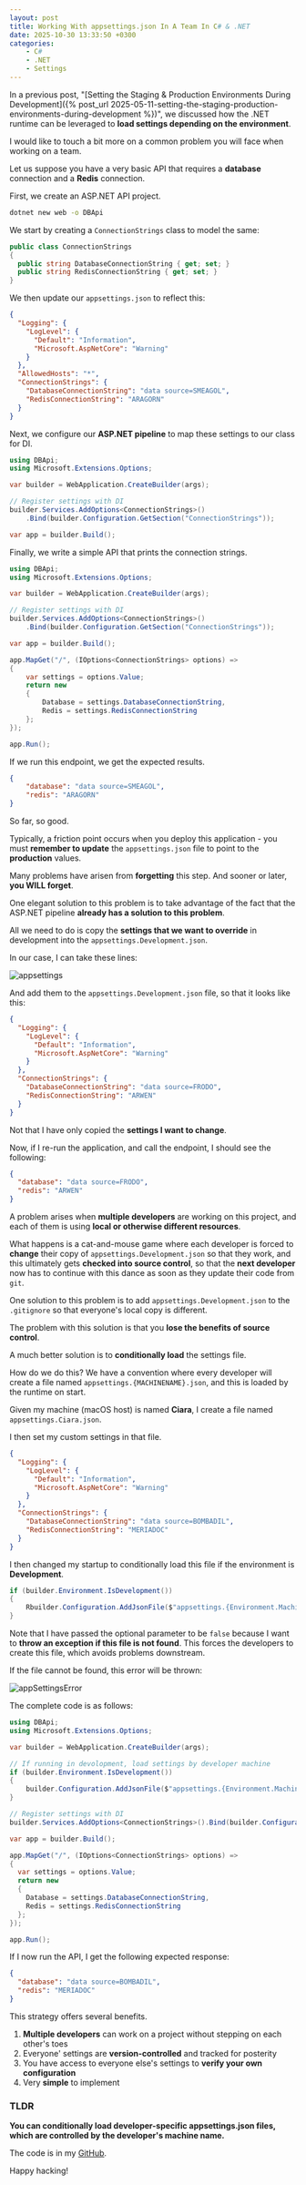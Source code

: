 ```yaml
---
layout: post
title: Working With appsettings.json In A Team In C# & .NET
date: 2025-10-30 13:33:50 +0300
categories:
    - C#
    - .NET
    - Settings
---
```


In a previous post, "[Setting the Staging & Production Environments During Development]({% post_url 2025-05-11-setting-the-staging-production-environments-during-development %})", we discussed how the .NET runtime can be leveraged to **load settings depending on the environment**.

I would like to touch a bit more on a common problem you will face when working on a team.

Let us suppose you have a very basic API that requires a **database** connection and a **Redis** connection.

First, we create an ASP.NET API project.

```bash
dotnet new web -o DBApi
```

We start by creating a `ConnectionStrings` class to model the same:

```c#
public class ConnectionStrings
{
  public string DatabaseConnectionString { get; set; }
  public string RedisConnectionString { get; set; }
}
```

We then update our `appsettings.json` to reflect this:

```json
{
  "Logging": {
    "LogLevel": {
      "Default": "Information",
      "Microsoft.AspNetCore": "Warning"
    }
  },
  "AllowedHosts": "*",
  "ConnectionStrings": {
    "DatabaseConnectionString": "data source=SMEAGOL",
    "RedisConnectionString": "ARAGORN"
  }
}
```

Next, we configure our **ASP.NET pipeline** to map these settings to our class for DI.

```c#
using DBApi;
using Microsoft.Extensions.Options;

var builder = WebApplication.CreateBuilder(args);

// Register settings with DI
builder.Services.AddOptions<ConnectionStrings>()
    .Bind(builder.Configuration.GetSection("ConnectionStrings"));

var app = builder.Build();


```

Finally, we write a simple API that prints the connection strings.

```c#
using DBApi;
using Microsoft.Extensions.Options;

var builder = WebApplication.CreateBuilder(args);

// Register settings with DI
builder.Services.AddOptions<ConnectionStrings>()
    .Bind(builder.Configuration.GetSection("ConnectionStrings"));

var app = builder.Build();

app.MapGet("/", (IOptions<ConnectionStrings> options) =>
{
    var settings = options.Value;
    return new
    {
        Database = settings.DatabaseConnectionString,
        Redis = settings.RedisConnectionString
    };
});

app.Run();
```

If we run this endpoint, we get the expected results.

```json
{
	"database": "data source=SMEAGOL",
	"redis": "ARAGORN"
}
```

So far, so good.

Typically, a friction point occurs when you deploy this application - you must **remember to update** the `appsettings.json` file to point to the **production** values.

Many problems have arisen from **forgetting** this step. And sooner or later, **you WILL forget**.

One elegant solution to this problem is to take advantage of the fact that the ASP.NET pipeline **already has a solution to this problem**.

All we need to do is copy the **settings that we want to override** in development into the `appsettings.Development.json`.

In our case, I can take these lines:

![appsettings](../images/2025/10/appsettings.png)

And add them to the `appsettings.Development.json` file, so that it looks like this:

```json
{
  "Logging": {
    "LogLevel": {
      "Default": "Information",
      "Microsoft.AspNetCore": "Warning"
    }
  },
  "ConnectionStrings": {
    "DatabaseConnectionString": "data source=FRODO",
    "RedisConnectionString": "ARWEN"
  }
}
```

Not that I have only copied the **settings I want to change**.

Now, if I re-run the application, and call the endpoint, I should see the following:

```json
{
  "database": "data source=FRODO",
  "redis": "ARWEN"
}
```

A problem arises when **multiple developers** are working on this project, and each of them is using **local or otherwise different resources**.

What happens is a cat-and-mouse game where each developer is forced to **change** their copy of `appsettings.Development.json` so that they work, and this ultimately gets **checked into source control**, so that the **next developer** now has to continue with this dance as soon as they update their code from `git`.

One solution to this problem is to add `appsettings.Development.json` to the `.gitignore` so that everyone's local copy is different.

The problem with this solution is that you **lose the benefits of source control**.

A much better solution is to **conditionally load** the settings file.

How do we do this? We have a convention where every developer will create a file named `appsettings.{MACHINENAME}.json`, and this is loaded by the runtime on start.

Given my machine (macOS host) is named **Ciara**, I create a file named `appsettings.Ciara.json`.

 I then set my custom settings in that file.

```json
{
  "Logging": {
    "LogLevel": {
      "Default": "Information",
      "Microsoft.AspNetCore": "Warning"
    }
  },
  "ConnectionStrings": {
    "DatabaseConnectionString": "data source=BOMBADIL",
    "RedisConnectionString": "MERIADOC"
  }
}
```

I then changed my startup to conditionally load this file if the environment is **Development**.

```c#
if (builder.Environment.IsDevelopment())
{
	Rbuilder.Configuration.AddJsonFile($"appsettings.{Environment.MachineName}.json", optional: false);
}
```

Note that I have passed the optional parameter to be `false` because I want to **throw an exception if this file is not found**. This forces the developers to create this file, which avoids problems downstream.

If the file cannot be found, this error will be thrown:

![appSettingsError](../images/2025/10/appSettingsError.png)

The complete code is as follows:

```c#
using DBApi;
using Microsoft.Extensions.Options;

var builder = WebApplication.CreateBuilder(args);

// If running in devolopment, load settings by developer machine
if (builder.Environment.IsDevelopment())
{
	builder.Configuration.AddJsonFile($"appsettings.{Environment.MachineName}.json", optional: false);
}

// Register settings with DI
builder.Services.AddOptions<ConnectionStrings>().Bind(builder.Configuration.GetSection("ConnectionStrings"));

var app = builder.Build();

app.MapGet("/", (IOptions<ConnectionStrings> options) =>
{
  var settings = options.Value;
  return new
  {
    Database = settings.DatabaseConnectionString,
    Redis = settings.RedisConnectionString
  };
});

app.Run();
```

If I now run the API, I get the following expected response:

```json
{
  "database": "data source=BOMBADIL",
  "redis": "MERIADOC"
}
```

This strategy offers several benefits.

1. **Multiple developers** can work on a project without stepping on each other's toes
2. Everyone' settings are **version-controlled** and tracked for posterity
3. You have access to everyone else's settings to **verify your own configuration** 
4. Very **simple** to implement

### TLDR

**You can conditionally load developer-specific appsettings.json files, which are controlled by the developer's machine name.**

The code is in my [GitHub](https://github.com/conradakunga/BlogCode/tree/master/2025-10-30%20-%20DBApi).

Happy hacking!
